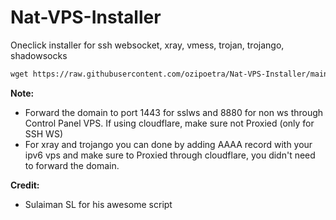 # Nat-VPS-Installer
Oneclick installer for ssh websocket, xray, vmess, trojan, trojango, shadowsocks

```html
wget https://raw.githubusercontent.com/ozipoetra/Nat-VPS-Installer/main/install-nat.sh && chmod +x install-nat.sh && ./install-nat.sh

```

<b>Note:</b>
* Forward the domain to port 1443 for sslws and 8880 for non ws through Control Panel VPS. If using cloudflare, make sure not Proxied (only for SSH WS)
* For xray and trojango you can done by adding AAAA record with your ipv6 vps and make sure to Proxied through cloudflare, you didn't need to forward the domain.

<b>Credit:</b>
* Sulaiman SL for his awesome script
